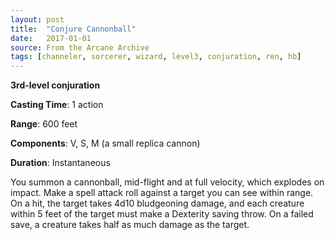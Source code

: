 ```yaml
---
layout: post
title:  "Conjure Cannonball"
date:   2017-01-01
source: From the Arcane Archive
tags: [channeler, sorcerer, wizard, level3, conjuration, ren, hb]
---
```


**3rd-level conjuration**

**Casting Time**: 1 action

**Range**: 600 feet

**Components**: V, S, M (a small replica cannon)

**Duration**: Instantaneous

You summon a cannonball, mid-flight and at full velocity, which explodes on impact. Make a spell attack roll against a target you can see within range. On a hit, the target takes 4d10 bludgeoning damage, and each creature within 5 feet of the target must make a Dexterity saving throw. On a failed save, a creature takes half as much damage as the target.
